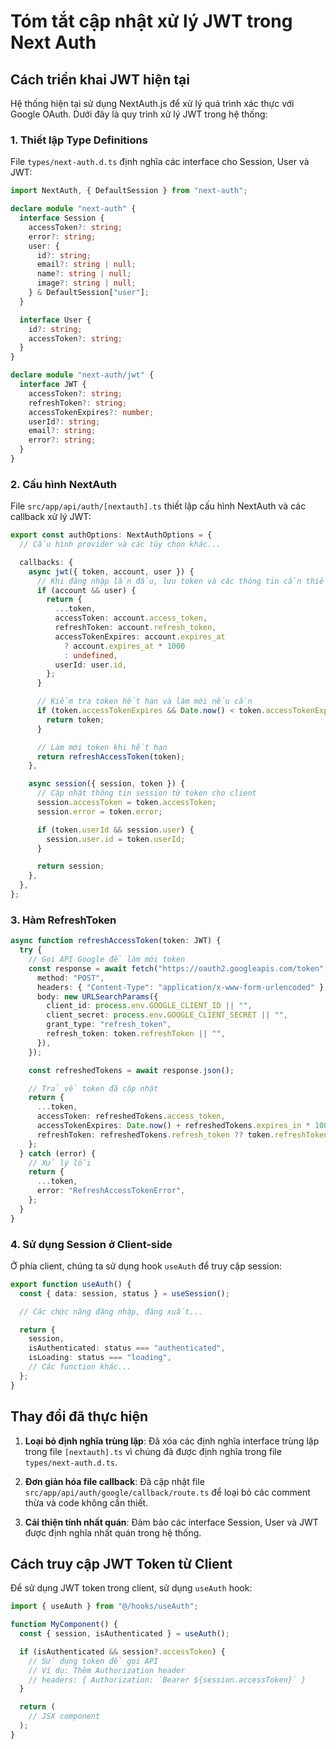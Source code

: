 # Tóm tắt cập nhật xử lý JWT trong Next Auth

## Cách triển khai JWT hiện tại

Hệ thống hiện tại sử dụng NextAuth.js để xử lý quá trình xác thực với Google OAuth. Dưới đây là quy trình xử lý JWT trong hệ thống:

### 1. Thiết lập Type Definitions

File `types/next-auth.d.ts` định nghĩa các interface cho Session, User và JWT:

```typescript
import NextAuth, { DefaultSession } from "next-auth";

declare module "next-auth" {
  interface Session {
    accessToken?: string;
    error?: string;
    user: {
      id?: string;
      email?: string | null;
      name?: string | null;
      image?: string | null;
    } & DefaultSession["user"];
  }

  interface User {
    id?: string;
    accessToken?: string;
  }
}

declare module "next-auth/jwt" {
  interface JWT {
    accessToken?: string;
    refreshToken?: string;
    accessTokenExpires?: number;
    userId?: string;
    email?: string;
    error?: string;
  }
}
```

### 2. Cấu hình NextAuth

File `src/app/api/auth/[nextauth].ts` thiết lập cấu hình NextAuth và các callback xử lý JWT:

```typescript
export const authOptions: NextAuthOptions = {
  // Cấu hình provider và các tùy chọn khác...

  callbacks: {
    async jwt({ token, account, user }) {
      // Khi đăng nhập lần đầu, lưu token và các thông tin cần thiết
      if (account && user) {
        return {
          ...token,
          accessToken: account.access_token,
          refreshToken: account.refresh_token,
          accessTokenExpires: account.expires_at
            ? account.expires_at * 1000
            : undefined,
          userId: user.id,
        };
      }

      // Kiểm tra token hết hạn và làm mới nếu cần
      if (token.accessTokenExpires && Date.now() < token.accessTokenExpires) {
        return token;
      }

      // Làm mới token khi hết hạn
      return refreshAccessToken(token);
    },

    async session({ session, token }) {
      // Cập nhật thông tin session từ token cho client
      session.accessToken = token.accessToken;
      session.error = token.error;

      if (token.userId && session.user) {
        session.user.id = token.userId;
      }

      return session;
    },
  },
};
```

### 3. Hàm RefreshToken

```typescript
async function refreshAccessToken(token: JWT) {
  try {
    // Gọi API Google để làm mới token
    const response = await fetch("https://oauth2.googleapis.com/token", {
      method: "POST",
      headers: { "Content-Type": "application/x-www-form-urlencoded" },
      body: new URLSearchParams({
        client_id: process.env.GOOGLE_CLIENT_ID || "",
        client_secret: process.env.GOOGLE_CLIENT_SECRET || "",
        grant_type: "refresh_token",
        refresh_token: token.refreshToken || "",
      }),
    });

    const refreshedTokens = await response.json();

    // Trả về token đã cập nhật
    return {
      ...token,
      accessToken: refreshedTokens.access_token,
      accessTokenExpires: Date.now() + refreshedTokens.expires_in * 1000,
      refreshToken: refreshedTokens.refresh_token ?? token.refreshToken,
    };
  } catch (error) {
    // Xử lý lỗi
    return {
      ...token,
      error: "RefreshAccessTokenError",
    };
  }
}
```

### 4. Sử dụng Session ở Client-side

Ở phía client, chúng ta sử dụng hook `useAuth` để truy cập session:

```typescript
export function useAuth() {
  const { data: session, status } = useSession();

  // Các chức năng đăng nhập, đăng xuất...

  return {
    session,
    isAuthenticated: status === "authenticated",
    isLoading: status === "loading",
    // Các function khác...
  };
}
```

## Thay đổi đã thực hiện

1. **Loại bỏ định nghĩa trùng lặp**: Đã xóa các định nghĩa interface trùng lặp trong file `[nextauth].ts` vì chúng đã được định nghĩa trong file `types/next-auth.d.ts`.

2. **Đơn giản hóa file callback**: Đã cập nhật file `src/app/api/auth/google/callback/route.ts` để loại bỏ các comment thừa và code không cần thiết.

3. **Cải thiện tính nhất quán**: Đảm bảo các interface Session, User và JWT được định nghĩa nhất quán trong hệ thống.

## Cách truy cập JWT Token từ Client

Để sử dụng JWT token trong client, sử dụng `useAuth` hook:

```typescript
import { useAuth } from "@/hooks/useAuth";

function MyComponent() {
  const { session, isAuthenticated } = useAuth();

  if (isAuthenticated && session?.accessToken) {
    // Sử dụng token để gọi API
    // Ví dụ: Thêm Authorization header
    // headers: { Authorization: `Bearer ${session.accessToken}` }
  }

  return (
    // JSX component
  );
}
```
